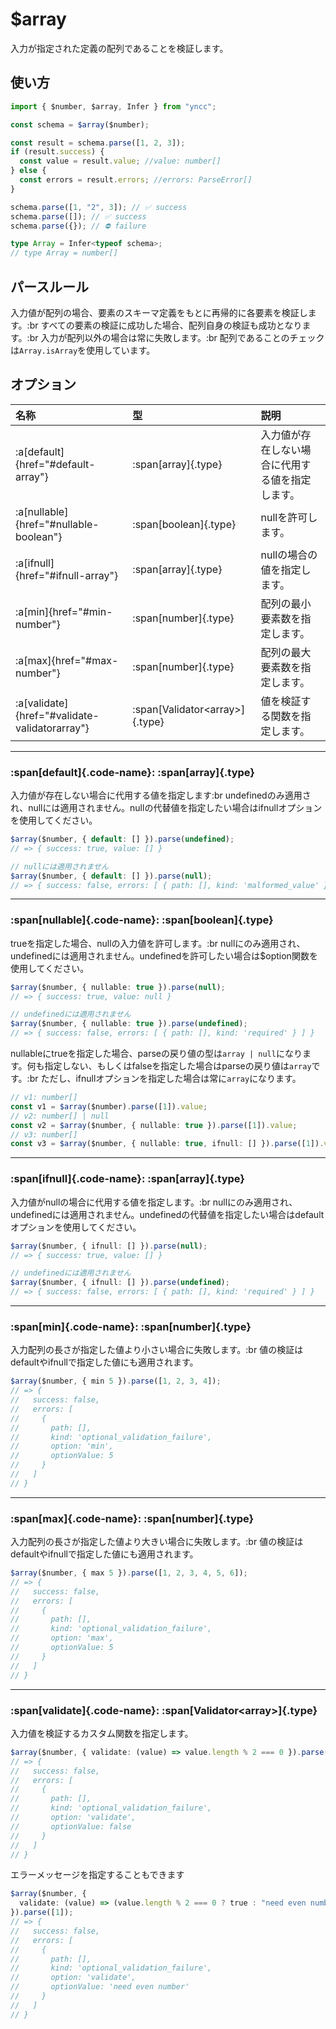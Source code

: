 # $array

入力が指定された定義の配列であることを検証します。

## 使い方

```typescript
import { $number, $array, Infer } from "yncc";

const schema = $array($number);

const result = schema.parse([1, 2, 3]);
if (result.success) {
  const value = result.value; //value: number[]
} else {
  const errors = result.errors; //errors: ParseError[]
}

schema.parse([1, "2", 3]); // ✅ success
schema.parse([]); // ✅ success
schema.parse({}); // ⛔ failure

type Array = Infer<typeof schema>;
// type Array = number[]
```

## パースルール
入力値が配列の場合、要素のスキーマ定義をもとに再帰的に各要素を検証します。:br
すべての要素の検証に成功した場合、配列自身の検証も成功となります。:br
入力が配列以外の場合は常に失敗します。:br
配列であることのチェックは`Array.isArray`を使用しています。

## オプション

| 名称     | 型                | 説明                                             |
| :------- | :---------------- | :----------------------------------------------- |
| :a[default]{href="#default-array"}  | :span[array]{.type}            | 入力値が存在しない場合に代用する値を指定します。 |
| :a[nullable]{href="#nullable-boolean"} | :span[boolean]{.type}           | nullを許可します。                               |
| :a[ifnull]{href="#ifnull-array"}   | :span[array]{.type}            | nullの場合の値を指定します。                     |
| :a[min]{href="#min-number"}      | :span[number]{.type}            | 配列の最小要素数を指定します。                             |
| :a[max]{href="#max-number"}      | :span[number]{.type}            | 配列の最大要素数を指定します。                             |
| :a[validate]{href="#validate-validatorarray"} | :span[Validator\<array\>]{.type} | 値を検証する関数を指定します。                   |

---

### :span[default]{.code-name}: :span[array]{.type}

入力値が存在しない場合に代用する値を指定します:br
undefinedのみ適用され、nullには適用されません。nullの代替値を指定したい場合はifnullオプションを使用してください。

```typescript
$array($number, { default: [] }).parse(undefined);
// => { success: true, value: [] }

// nullには適用されません
$array($number, { default: [] }).parse(null);
// => { success: false, errors: [ { path: [], kind: 'malformed_value' } ] }
```

---

### :span[nullable]{.code-name}: :span[boolean]{.type}

trueを指定した場合、nullの入力値を許可します。:br
nullにのみ適用され、undefinedには適用されません。undefinedを許可したい場合は$option関数を使用してください。

```typescript
$array($number, { nullable: true }).parse(null);
// => { success: true, value: null }

// undefinedには適用されません
$array($number, { nullable: true }).parse(undefined);
// => { success: false, errors: [ { path: [], kind: 'required' } ] }
```

nullableにtrueを指定した場合、parseの戻り値の型は`array | null`になります。何も指定しない、もしくはfalseを指定した場合はparseの戻り値は`array`です。:br
ただし、ifnullオプションを指定した場合は常に`array`になります。

```typescript
// v1: number[]
const v1 = $array($number).parse([1]).value;
// v2: number[] | null
const v2 = $array($number, { nullable: true }).parse([1]).value;
// v3: number[]
const v3 = $array($number, { nullable: true, ifnull: [] }).parse([1]).value;
```

---

### :span[ifnull]{.code-name}: :span[array]{.type}

入力値がnullの場合に代用する値を指定します。:br
nullにのみ適用され、undefinedには適用されません。undefinedの代替値を指定したい場合はdefaultオプションを使用してください。

```typescript
$array($number, { ifnull: [] }).parse(null);
// => { success: true, value: [] }

// undefinedには適用されません
$array($number, { ifnull: [] }).parse(undefined);
// => { success: false, errors: [ { path: [], kind: 'required' } ] }
```

---

### :span[min]{.code-name}: :span[number]{.type}

入力配列の長さが指定した値より小さい場合に失敗します。:br
値の検証はdefaultやifnullで指定した値にも適用されます。

```typescript
$array($number, { min 5 }).parse([1, 2, 3, 4]);
// => {
//   success: false,
//   errors: [
//     {
//       path: [],
//       kind: 'optional_validation_failure',
//       option: 'min',
//       optionValue: 5
//     }
//   ]
// }
```

---

### :span[max]{.code-name}: :span[number]{.type}

入力配列の長さが指定した値より大きい場合に失敗します。:br
値の検証はdefaultやifnullで指定した値にも適用されます。

```typescript
$array($number, { max 5 }).parse([1, 2, 3, 4, 5, 6]);
// => {
//   success: false,
//   errors: [
//     {
//       path: [],
//       kind: 'optional_validation_failure',
//       option: 'max',
//       optionValue: 5
//     }
//   ]
// }
```

---

### :span[validate]{.code-name}: :span[Validator\<array\>]{.type}

入力値を検証するカスタム関数を指定します。

```typescript
$array($number, { validate: (value) => value.length % 2 === 0 }).parse([1]);
// => {
//   success: false,
//   errors: [
//     {
//       path: [],
//       kind: 'optional_validation_failure',
//       option: 'validate',
//       optionValue: false
//     }
//   ]
// }
```

エラーメッセージを指定することもできます
```typescript
$array($number, {
  validate: (value) => (value.length % 2 === 0 ? true : "need even number of items"),
}).parse([1]);
// => {
//   success: false,
//   errors: [
//     {
//       path: [],
//       kind: 'optional_validation_failure',
//       option: 'validate',
//       optionValue: 'need even number'
//     }
//   ]
// }
```
